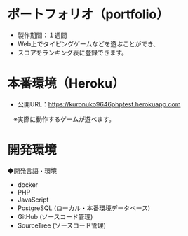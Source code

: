 # ポートフォリオ（portfolio）
* 製作期間：１週間
* Web上でタイピングゲームなどを遊ぶことができ、
* スコアをランキング表に登録できます。

# 本番環境（Heroku）
* 公開URL：https://kuronuko9646phptest.herokuapp.com

　※実際に動作するゲームが遊べます。

# 開発環境
◆開発言語・環境
* docker
* PHP
* JavaScript
* PostgreSQL (ローカル・本番環境データベース)
* GitHub (ソースコード管理)
* SourceTree (ソースコード管理)
